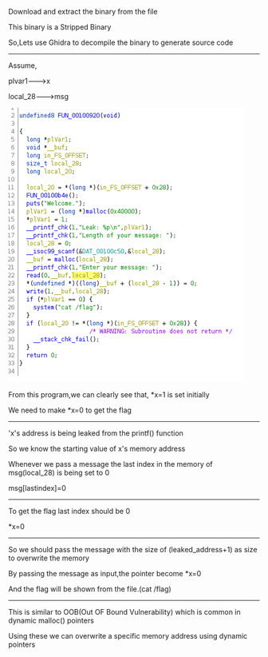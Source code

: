 Download and extract the binary from the file

This binary is a Stripped Binary

So,Lets use Ghidra to decompile the binary to generate source code

-----

Assume,

plvar1--->x

local_28--->msg

![Image](welcome.png)

From this program,we can clearly see that, *x=1 is set initially

We need to make *x=0 to get the flag

-----

'x's address is being leaked from the printf() function

So we know the starting value of x's memory address

Whenever we pass a message the last index in the memory of msg(local_28) is being set to 0

msg[lastindex]=0

-----

To get the flag last index should be 0

*x=0

-----

So we should pass the message with the size of (leaked_address+1) as size to overwrite the memory

By passing the message as input,the pointer become *x=0 

And the flag will be shown from the file.(cat /flag)

-----

This is similar to OOB(Out OF Bound Vulnerability) which is common in dynamic malloc() pointers

Using these we can overwrite a specific memory address using dynamic pointers 